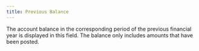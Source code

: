 ```yaml
---
title: Previous Balance
---
```



The account balance in the corresponding period of the previous financial year is displayed in this field. The balance only includes amounts that have been posted.
